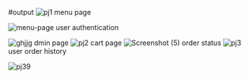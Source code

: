 #output
![pj1](https://user-images.githubusercontent.com/70386494/164056509-50a9da4f-7e53-45d8-8df8-df686359ea72.png)
menu page

![menu-page](https://user-images.githubusercontent.com/70386494/164061162-aa775cbe-e6b6-458d-ae68-579cb8c4d823.png)
user authentication

![ghjjg](https://user-images.githubusercontent.com/70386494/164061518-e43f10b1-0228-4c76-bbd9-4c05d54674a7.png)
dmin page
![pj2](https://user-images.githubusercontent.com/70386494/164058700-71ff5ac5-5986-4581-ad29-9e363d54c0dd.png)
cart page
![Screenshot (5)](https://user-images.githubusercontent.com/70386494/164059429-922309f3-1f09-488d-8cc7-6dd01c2b64a0.png)
order status
![pj3](https://user-images.githubusercontent.com/70386494/164058741-54ce3926-41d4-454c-ace3-1894ae2dc3f2.png)
user order history

![pj39](https://user-images.githubusercontent.com/70386494/164061686-25e2267f-43ff-438c-a82e-a83dfd0f7849.png)
